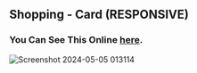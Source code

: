 ## Shopping - Card (RESPONSIVE)
### You Can See This Online [here](https://mmdrezakz.github.io/shopping-card/).
![Screenshot 2024-05-05 013114](https://github.com/mmdrezakz/shopping-card/assets/155852540/ded49283-9841-41c6-be6b-fccaf28676ca)
